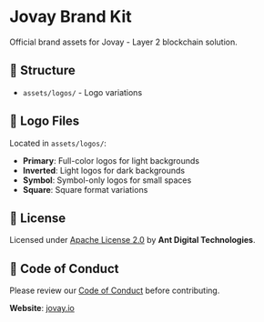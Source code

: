 # Jovay Brand Kit

Official brand assets for Jovay - Layer 2 blockchain solution.

## 📁 Structure
- `assets/logos/` - Logo variations


## 🎨 Logo Files
Located in `assets/logos/`:
- **Primary**: Full-color logos for light backgrounds
- **Inverted**: Light logos for dark backgrounds
- **Symbol**: Symbol-only logos for small spaces
- **Square**: Square format variations

## 📄 License
Licensed under [Apache License 2.0](LICENSE) by **Ant Digital Technologies**.

## 🤝 Code of Conduct
Please review our [Code of Conduct](CODE_OF_CONDUCT.md) before contributing.

**Website**: [jovay.io](https://jovay.io)
